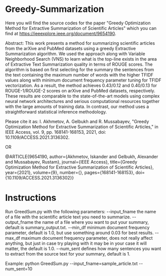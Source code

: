 # Greedy-Summarization
Here you will find the source codes for the paper "Greedy Optimization Method for Extractive Summarization of Scientific Articles" which you can find at https://ieeexplore.ieee.org/document/9654190.

Abstract:
This work presents a method for summarizing scientific articles from the arXive and PubMed datasets using a greedy Extractive Summarization algorithm. We used the approach along with Variable Neighborhood Search (VNS) to learn what is the top-line exists in the area of Extractive Text Summarization quality in terms of ROUGE scores. The algorithm is based on first selecting for the summary the sentences from the text containing the maximum number of words with the higher TFIDF values along with minimum document frequency parameter tuning for TFIDF vectorization. As a result, the method achieves 0.43/0.12 and 0.40/0.13 for ROUGE-1/ROUGE-2 scores on arXive and PubMed datasets, respectively. These results are comparable to the state-of-the-art models using complex neural network architectures and serious computational resources together with the large amounts of training data. In contrast, our method uses a straightforward statistical inference methodology.

Please cite it as:
I. Akhmetov, A. Gelbukh and R. Mussabayev, "Greedy Optimization Method for Extractive Summarization of Scientific Articles," in IEEE Access, vol. 9, pp. 168141-168153, 2021, doi: 10.1109/ACCESS.2021.3136302.

OR

@ARTICLE{9654190,
  author={Akhmetov, Iskander and Gelbukh, Alexander and Mussabayev, Rustam},
  journal={IEEE Access}, 
  title={Greedy Optimization Method for Extractive Summarization of Scientific Articles}, 
  year={2021},
  volume={9},
  number={},
  pages={168141-168153},
  doi={10.1109/ACCESS.2021.3136302}}

# Instructions
Run GreedSum.py with the following parameters:
--input_fname the name of a file with the scientific article text you need to summarize.
--output_fname the name of a file where you want to put your summary, default is summary_output.txt.
--min_df minimum document frequency parameter, default is 1.0, but use something around 0.03 for best results.
--max_df maximum document frequency parameter, does not really affect anything, but just in case try playing with it may be in your case it will matter, the default is 1.0.
--num_sent defines how many sentences you want to extract from the source text for your summary, default is 1.

Example: python GreedSum.py --input_fname=sample_article.txt --num_sent=10

